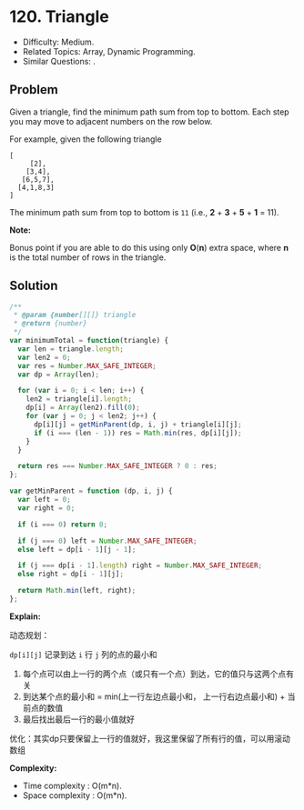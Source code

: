 # 120. Triangle

- Difficulty: Medium.
- Related Topics: Array, Dynamic Programming.
- Similar Questions: .

## Problem

Given a triangle, find the minimum path sum from top to bottom. Each step you may move to adjacent numbers on the row below.

For example, given the following triangle

```
[
     [2],
    [3,4],
   [6,5,7],
  [4,1,8,3]
]
```

The minimum path sum from top to bottom is ```11``` (i.e., **2** + **3** + **5** + **1** = 11).

**Note:**

Bonus point if you are able to do this using only **O**(**n**) extra space, where **n** is the total number of rows in the triangle.

## Solution

```javascript
/**
 * @param {number[][]} triangle
 * @return {number}
 */
var minimumTotal = function(triangle) {
  var len = triangle.length;
  var len2 = 0;
  var res = Number.MAX_SAFE_INTEGER;
  var dp = Array(len);

  for (var i = 0; i < len; i++) {
    len2 = triangle[i].length;
    dp[i] = Array(len2).fill(0);
    for (var j = 0; j < len2; j++) {
      dp[i][j] = getMinParent(dp, i, j) + triangle[i][j];
      if (i === (len - 1)) res = Math.min(res, dp[i][j]);
    }
  }

  return res === Number.MAX_SAFE_INTEGER ? 0 : res;
};

var getMinParent = function (dp, i, j) {
  var left = 0;
  var right = 0;

  if (i === 0) return 0;

  if (j === 0) left = Number.MAX_SAFE_INTEGER;
  else left = dp[i - 1][j - 1];

  if (j === dp[i - 1].length) right = Number.MAX_SAFE_INTEGER;
  else right = dp[i - 1][j];

  return Math.min(left, right);
};
```

**Explain:**

动态规划：

`dp[i][j]` 记录到达 `i` 行 `j` 列的点的最小和

1. 每个点可以由上一行的两个点（或只有一个点）到达，它的值只与这两个点有关
2. 到达某个点的最小和 = min(上一行左边点最小和， 上一行右边点最小和) + 当前点的数值
3. 最后找出最后一行的最小值就好

优化：其实dp只要保留上一行的值就好，我这里保留了所有行的值，可以用滚动数组

**Complexity:**

* Time complexity : O(m*n).
* Space complexity : O(m*n).

